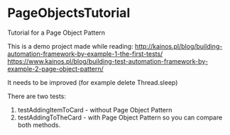 # PageObjectsTutorial
Tutorial for a Page Object Pattern

This is a demo project made while reading:
http://kainos.pl/blog/building-automation-framework-by-example-1-the-first-tests/
https://www.kainos.pl/blog/building-test-automation-framework-by-example-2-page-object-pattern/

It needs to be improved (for example delete Thread.sleep)

There are two tests:
1. testAddingItemToCard - without Page Object Pattern
2. testAddingToTheCard - with Page Object Pattern
so you can compare both methods.

